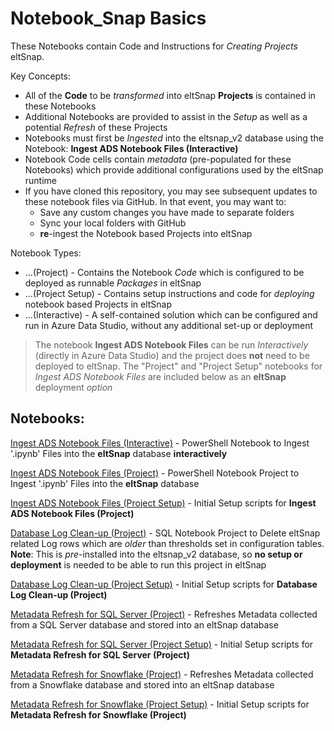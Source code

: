 # Notebook_Snap Basics

These Notebooks contain Code and Instructions for _Creating Projects_ eltSnap.

Key Concepts:

- All of the **Code** to be _transformed_ into eltSnap **Projects** is contained in these Notebooks
- Additional Notebooks are provided to assist in the _Setup_ as well as a potential _Refresh_ of these Projects
- Notebooks must first be _Ingested_ into the eltsnap_v2 database using the Notebook: **Ingest ADS Notebook Files (Interactive)**
- Notebook Code cells contain _metadata_ (pre-populated for these Notebooks) which provide additional configurations used by the eltSnap runtime
- If you have cloned this repository, you may see subsequent updates to these notebook files via GitHub. In that event, you may want to:
    - Save any custom changes you have made to separate folders
    - Sync your local folders with GitHub
    - **re**-ingest the Notebook based Projects into eltSnap

Notebook Types:

- ...(Project) - Contains the Notebook _Code_ which is configured to be deployed as runnable _Packages_ in eltSnap
- ...(Project Setup) - Contains setup instructions and code for _deploying_ notebook based Projects in eltSnap
- ...(Interactive) - A self-contained solution which can be configured and run in Azure Data Studio, without any additional set-up or deployment 

> The notebook **Ingest ADS Notebook Files** can be run _Interactively_ (directly in Azure Data Studio) and the project does **not** need to be deployed to eltSnap. The "Project" and "Project Setup" notebooks for _Ingest ADS Notebook Files_ are included below as an **eltSnap** deployment _option_

## Notebooks:

[Ingest ADS Notebook Files (Interactive)](ingest_ads_notebook_files_interactive.ipynb) - PowerShell Notebook to Ingest '.ipynb' Files into the **eltSnap** database **interactively**

[Ingest ADS Notebook Files (Project)](ingest_ads_notebook_files_project.ipynb) - PowerShell Notebook Project to Ingest '.ipynb' Files into the **eltSnap** database

[Ingest ADS Notebook Files (Project Setup)](ingest_ads_notebook_files_project_setup.ipynb) - Initial Setup scripts for **Ingest ADS Notebook Files (Project)**

[Database Log Clean-up (Project)](database_log_cleanup_project.ipynb) - SQL Notebook Project to Delete eltSnap related Log rows which are _older_ than thresholds set in configuration tables. **Note**: This is _pre_-installed into the eltsnap_v2 database, so **no setup or deployment** is needed to be able to run this project in eltSnap

[Database Log Clean-up (Project Setup)](database_log_cleanup_project_setup.ipynb) - Initial Setup scripts for **Database Log Clean-up (Project)**

[Metadata Refresh for SQL Server (Project)](metadata_refresh_for_sql_server_project.ipynb) - Refreshes Metadata collected from a SQL Server database and stored into an eltSnap database

[Metadata Refresh for SQL Server (Project Setup)](metadata_refresh_for_sql_server_project_setup.ipynb) - Initial Setup scripts for **Metadata Refresh for SQL Server (Project)**

[Metadata Refresh for Snowflake (Project)](metadata_refresh_for_snowflake_project.ipynb) - Refreshes Metadata collected from a Snowflake database and stored into an eltSnap database

[Metadata Refresh for Snowflake (Project Setup)](metadata_refresh_for_snowflake_project_setup.ipynb) - Initial Setup scripts for **Metadata Refresh for Snowflake (Project)**